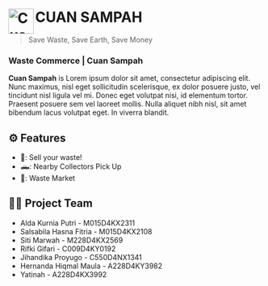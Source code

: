 # <img align="left" alt="Cuan Sampah" title="cuan sampah" width="50px" src="https://github.com/hiqmalism/tash-clean/assets/113483636/fb05b1fb-110b-40ee-ad1d-bdac74d11869"/></a>CUAN SAMPAH

> Save Waste, Save Earth, Save Money

### Waste Commerce | Cuan Sampah
  
**Cuan Sampah** is Lorem ipsum dolor sit amet, consectetur adipiscing elit. Nunc maximus, nisl eget sollicitudin scelerisque, ex dolor posuere justo, vel tincidunt nisl ligula vel mi. Donec eget volutpat nisi, id elementum tortor. Praesent posuere sem vel laoreet mollis. Nulla aliquet nibh nisl, sit amet bibendum lacus volutpat eget. In viverra blandit.

## :gear: Features
- 💸: Sell your waste!
- 🛻: Nearby Collectors Pick Up
- 🛒: Waste Market

## :technologist: Project Team
- Alda Kurnia Putri - M015D4KX2311
- Salsabila Hasna Fitria - M015D4KX2108
- Siti Marwah - M228D4KX2569
- Rifki Gifari - C009D4KY0192
- Jihandika Proyugo - C550D4NX1341
- Hernanda Hiqmal Maula - A228D4KY3982
- Yatinah - A228D4KX3992
